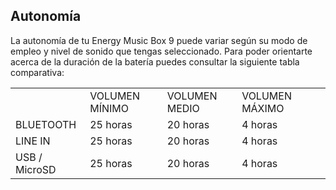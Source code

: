 ## Autonomía

La autonomía de tu Energy Music Box 9 puede variar según su modo de empleo y nivel de sonido que tengas seleccionado. Para poder orientarte acerca de la duración de la batería puedes consultar la siguiente tabla comparativa:

|  |  |  |  |  |
|:-------|:-------|:-------|:-------|:-------|
|  | VOLUMEN MÍNIMO | VOLUMEN MEDIO | VOLUMEN MÁXIMO | <br>
| BLUETOOTH | 25 horas | 20 horas | 4 horas | <br>
| LINE IN  | 25 horas | 20 horas | 4 horas |<br>
| USB / MicroSD | 25 horas | 20 horas | 4 horas |<br>

<br><br>



